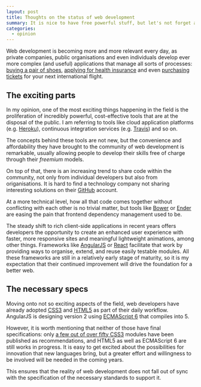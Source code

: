 ```yaml
---
layout: post
title: Thoughts on the status of web development
summary: It is nice to have free powerful stuff, but let's not forget about the standards.
categories:
  - opinion
---
```


Web development is becoming more and more relevant every day, as private
companies, public organisations and even individuals develop ever more
complex (and useful) applications that manage all sorts of processes:
[buying a pair of shoes](http://www.theiconic.com.au/mens-shoes/),
[applying for health insurance](https://www.healthcare.gov/) and even
[purchasing tickets](http://www.qantas.com.au/travel/airlines/flight-search/global/en)
for your next international flight.

## The exciting parts

In my opinion, one of the most exciting things happening in the field is the
proliferation of incredibly powerful, cost-effective tools that are at the
disposal of the public. I am referring to tools like cloud application platforms
(e.g. [Heroku](https://www.heroku.com/)), continuous integration services
(e.g. [Travis](https://travis-ci.org/)) and so on.

The concepts behind these tools are not new, but the convenience and
affordability they have brought to the community of web development is
remarkable, usually allowing people to develop their skills free of charge
through their _freemium_ models.

On top of that, there is an increasing trend to share code within the community,
not only from individual developers but also from origanisations. It is hard to
find a technology company not sharing interesting solutions on their
[GitHub](https://github.com/) account.

At a more technical level, how all that code comes together without conflicting
with each other is no trivial matter, but tools like [Bower](http://bower.io/)
or [Ender](http://enderjs.com/) are easing the pain that frontend dependency
management used to be.

The steady shift to rich client-side applications in recent years offers
developers the opportunity to create an enhanced user experience with faster,
more responsive sites and meaningful lightweight animations, among other things.
Frameworks like [AngularJS](https://angularjs.org/) or
[React](http://facebook.github.io/react/) facilitate that work by providing ways
to organise, extend, and reuse easily testable modules. All these frameworks are
still in a relatively early stage of maturity, so it is my expectation that
their continued improvement will drive the foundation for a better web.

## The necessary specs

Moving onto not so exciting aspects of the field, web developers have already
adopted [CSS3](http://en.wikipedia.org/wiki/Cascading_Style_Sheets#CSS_3) and
[HTML5](http://en.wikipedia.org/wiki/HTML5) as part of their daily workflow.
AngularJS is designing version 2 using
[ECMAScript 6](http://en.wikipedia.org/wiki/ECMAScript#Versions) that compiles
into 5.

However, it is worth mentioning that neither of those have final specifications:
only [a few out of over fifty CSS3](http://www.w3.org/TR/#tr_CSS) modules have
been published as recommendations, and HTML5 as well as ECMAScript 6 are still
works in progress. It is easy to get excited about the possibilities for
innovation that new languages bring, but a greater effort and willingness to be
involved will be needed in the coming years.

This ensures that the reality of web development does not fall out of sync with
the specification of the necessary standards to support it.
